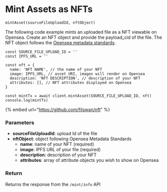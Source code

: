 # Mint Assets as NFTs

`mintAsset(sourceFileUploadId, nftObject)`

The following code example mints an uploaded file as a NFT viewable on Opensea. Create an NFT object and provide the payload\_cid of the file. The NFT object follows the [Opensea metadata standards](https://docs.opensea.io/docs/metadata-standards).&#x20;

```
const SOURCE_FILE_UPLOAD_ID = ''
const IPFS_URL = ''
 
const nft = {
  name: 'NFT NAME', // the name of your NFT
  image: IPFS_URL, // asset URI, images will render on Opensea
  description: 'NFT DESCRIPTION', // description of your NFT
  attributes: [], // NFT attributes displayed on Opensea
}
 
const mintTx = await client.mintAsset(SOURCE_FILE_UPLOAD_ID, nft)
console.log(mintTx)
```

{% embed url="https://github.com/filswan/nft" %}

### Parameters

* **sourceFileUploadId**: upload Id of the file
* **nftObject**: object following Opensea Metadata Standards
  * **name**: name of your NFT (required)
  * **image**: IPFS URL of your file (required)
  * **description**: description of your NFT
  * **attributes**: array of attribute objects you wish to show on Opensea

### Return

Returns the response from the `/mint/info` API
